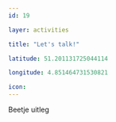 ```yaml
---
id: 19

layer: activities

title: "Let's talk!"

latitude: 51.201131725044114

longitude: 4.851464731530821

icon:
---
```


Beetje uitleg
